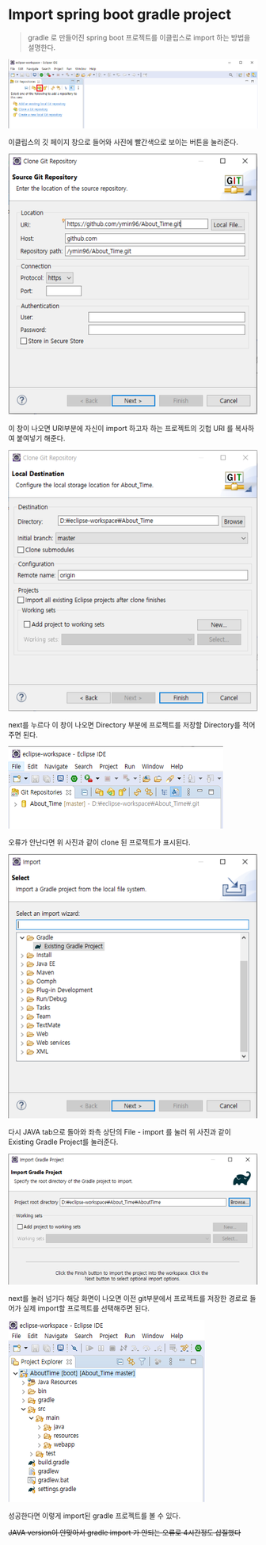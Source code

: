 # Import spring boot gradle project

> gradle 로 만들어진 spring boot 프로젝트를 이클립스로 import 하는 방법을 설명한다. 



![spring boot1](..\img\Spring\spring_boot1.png)

이클립스의 깃 페이지 창으로 들어와 사진에 빨간색으로 보이는 버튼을 눌러준다.



![spring boot2](..\img\Spring\spring_boot2.PNG)

이 창이 나오면 URI부분에 자신이 import 하고자 하는 프로젝트의 깃헙 URI 를 복사하여 붙여넣기 해준다.



![spring boot3](..\img\Spring\spring_boot3.PNG)

next를 누르다 이 창이 나오면 Directory 부분에 프로젝트를 저장할 Directory를 적어주면 된다.



![spring boot4](..\img\Spring\spring_boot4.PNG)

오류가 안난다면 위 사진과 같이 clone 된 프로젝트가 표시된다.



![spring boot5](..\img\Spring\spring_boot5.PNG)

다시 JAVA tab으로 돌아와 좌측 상단의 File - import 를 눌러 위 사진과 같이 Existing Gradle Project를 눌러준다.



![spring boot6](..\img\Spring\spring_boot6.PNG)

next를 눌러 넘기다 해당 화면이 나오면 이전 git부분에서 프로젝트를 저장한 경로로 들어가 실제 import할 프로젝트를 선택해주면 된다.



![spring boot7](..\img\Spring\spring_boot7.PNG)

성공한다면 이렇게 import된 gradle 프로젝트를 볼 수 있다.



~~JAVA version이 안맞아서 gradle import 가 안되는 오류로 4시간정도 삽질했다~~